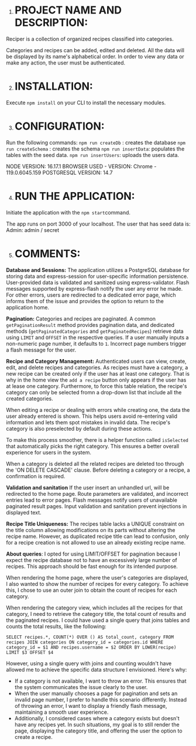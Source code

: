 1. # PROJECT NAME AND DESCRIPTION:
  Reciper is a collection of organized recipes classified into categories.

  Categories and recipes can be added, edited and deleted.
  All the data will be displayed by its name's alphabetical order.
  In order to view any data or make any action, the user must be authenticated.
 

2. # INSTALLATION:
  Execute `npm install` on your CLI to install the necessary modules.

3. # CONFIGURATION:
  Run the following commands:
    `npm run createDb` :  creates the database
    `npm run createSchema` : creates the schema
    `npm run insertData`: populates the tables with the seed data.
    `npm run insertUsers`: uploads the users data.

  NODE VERSION:
    16.17.1
  BROWSER USED - VERSION: 
    Chrome - 119.0.6045.159 
  POSTGRESQL VERSION:
    14.7

4. # RUN THE APPLICATION:
  Initiate the application with the `npm start`command. 
  
  The app runs on port 3000 of your localhost.
  The user that has seed data is:
    Admin: admin / secret


5. # COMMENTS:

**Database and Sessions:**
The application utilizes a PostgreSQL database for storing data and express-session for user-specific information persistence. User-provided data is validated and sanitized using express-validator. Flash messages supported by express-flash notify the user any error he made. For other errors, users are redirected to a dedicated error page, which informs them of the issue and provides the option to return to the application home.

**Pagination:**
Categories and recipes are paginated. A common `getPaginationResult` method provides pagination data, and dedicated methods (`getPaginatedCategories` and `getPaginatedRecipes`) retrieve data using `LIMIT` and `OFFSET` in the respective queries. If a user manually inputs a non-numeric page number, it defaults to `1`. Incorrect page numbers trigger a flash message for the user.

**Recipe and Category Management:**
Authenticated users can view, create, edit, and delete recipes and categories. As recipes must have a category, a new recipe can be created only if the user has at least one category. That is why in the home view the `add a recipe` button only appears if the user has at lease one category. Furthermore, to force this table relation, the recipe's category can only be selected fromn a drop-down list that include all the created categories. 

When editing a recipe or dealing with errors while creating one, the data the user already entered is shown. This helps users avoid re-entering valid information and lets them spot mistakes in invalid data. The recipe's category is also preselected by default during these actions.

To make this process smoother, there is a helper function called `isSelected` that automatically picks the right category. This ensures a better overall experience for users in the system.

When a category is deleted all the related recipes are deleted too through the 'ON DELETE CASCADE' clause.
Before deleting a category or a recipe, a confirmation is required.

**Validation and sanitation**
If the user insert an unhandled url, will be redirected to the home page.
Route parameters are validated, and incorrect entries lead to error pages. Flash messages notify users of unavailable paginated result pages. Input validation and sanitation prevent injections in displayed text.

**Recipe Title Uniqueness:**
The recipes table lacks a UNIQUE constraint on the title column allowing modifications on its parts without altering the recipe name. However, as duplicated recipe title can lead to confusion, only for a recipe creation is not allowed to use an already existing recipe name.

**About queries**:
I opted for using LIMIT/OFFSET for pagination because I expect the recipe database not to have an excessively large number of recipes. This approach should be fast enough for its intended purpose.

When rendering the home page, where the user's categories are displayed, I also wanted to show the number of recipes for every category. To achieve this, I chose to use an outer join to obtain the count of recipes for each category.

When rendering the category view, which includes all the recipes for that category, I need to retrieve the category title, the total count of results and the paginated recipes. I could have used a single query that joins tables and counts the total results, like the following:

`SELECT recipes.*, COUNT(*) OVER () AS total_count, category
  FROM recipes
  JOIN categories ON category_id = categories.id
  WHERE category_id = $1 AND recipes.username = $2
  ORDER BY LOWER(recipe)
  LIMIT $3 OFFSET $4`

However, using a single query with joins and counting wouldn't have allowed me to achieve the specific data structure I envisioned. Here's why:

- If a category is not available, I want to throw an error. This ensures that the system communicates the issue clearly to the user.
- When the user manually chooses a page for pagination and sets an invalid page number, I prefer to handle this scenario differently. Instead of throwing an error, I want to display a friendly flash message, maintaining a smooth user experience.
- Additionally, I considered cases where a category exists but doesn't have any recipes yet. In such situations, my goal is to still render the page, displaying the category title, and offering the user the option to create a recipe.